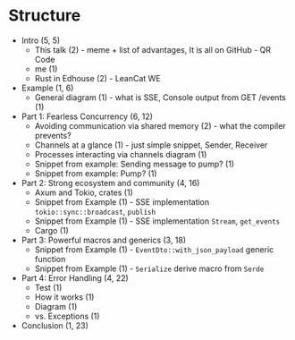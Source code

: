 # Structure

* Intro (5, 5)
  * This talk (2) - meme + list of advantages, It is all on GitHub - QR Code
  * me (1)
  * Rust in Edhouse (2) - LeanCat WE
* Example (1, 6)
  * General diagram (1) - what is SSE, Console output from GET /events (1)
* Part 1: Fearless Concurrency (6, 12)
  * Avoiding communication via shared memory (2) - what the compiler prevents?
  * Channels at a glance (1) - just simple snippet, Sender, Receiver
  * Processes interacting via channels diagram (1)
  * Snippet from example: Sending message to pump? (1)
  * Snippet from example: Pump? (1)
* Part 2: Strong ecosystem and community (4, 16)
  * Axum and Tokio, crates (1)
  * Snippet from Example (1) - SSE implementation `tokio::sync::broadcast`, `publish`
  * Snippet from Example (1) - SSE implementation `Stream`, `get_events`
  * Cargo (1)
* Part 3: Powerful macros and generics (3, 18)
  * Snippet from Example (1) - `EventDto::with_json_payload` generic function
  * Snippet from Example (1) - `Serialize` derive macro from `Serde`
* Part 4: Error Handling (4, 22)
  * Test (1)
  * How it works (1)
  * Diagram (1)
  * vs. Exceptions (1)
* Conclusion (1, 23)
